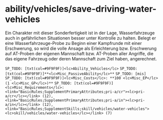 # ability/vehicles/save-driving-water-vehicles

Ein Charakter mit dieser Sonderfertigkeit ist in der Lage, Wasserfahrzeuge auch in gefährlichen Situationen besser unter Kontrolle zu halten. Belegt er eine Wasserfahrzeuge-Probe zu Beginn einer Kampfrunde mit einer Erschwerung, so wird die volle Ansage als Erleichterung bzw. Erschwerung auf AT-Proben der eigenen Mannschaft bzw. AT-Proben aller Angriffe, die das eigene Fahrzeug oder deren Mannschaft zum Ziel haben, angerechnet.

`SP_TODO: [txt(col=#9F9F9F)]<lc>Ability_Vehicles</lc>`
`SP_TODO: [txt(col=#9F9F9F)]**<lc>Misc_PassiveAbility</lc>**`
`SP_TODO: [mis]`
`SP_TODO: [txt(col=#9F9F9F)]<lc>Misc_Costs</lc>: **100 <lc>Misc_EP</lc> (1 <lc>Misc_GP</lc>)**`
`SP_TODO: [txt(col=#9F9F9F)]<lc>Misc_Requirements</lc>: <link="BasicRules;SupplementPrimaryAttributes;pri-a/cr"><lc>pri-a/cr</lc></link> (12), <link="BasicRules;SupplementPrimaryAttributes;pri-a/in"><lc>pri-a/in</lc></link> (12), <link="BasicRules;SupplementSkills;skill/vehicles/water-vehicles"><lc>skill/vehicles/water-vehicles</lc></link> (7)`
